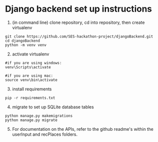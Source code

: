 # Django backend set up instructions
1. (in command line) clone repository, cd into repository, then create virtualenv
```
git clone https://github.com/SES-hackathon-project/djangoBackend.git
cd djangoBackend
python -m venv venv
```
2. activate virtualenv
```
#if you are using windows:
venv\Scripts\activate

#if you are using mac:
source venv\bin\activate
```
3. install requirements
```
pip -r requirements.txt
```
4. migrate to set up SQLite database tables
```
python manage.py makemigrations
python manage.py migrate
```
5. For documentation on the APIs, refer to the github readme's within the userInput and recPlaces folders.

